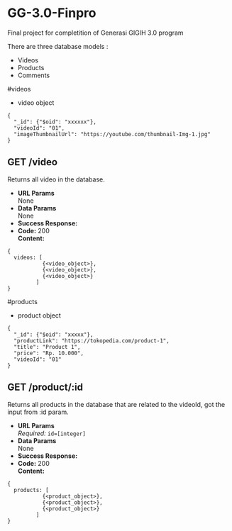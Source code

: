 # GG-3.0-Finpro

Final project for completition of Generasi GIGIH 3.0 program

There are three database models :
* Videos
* Products
* Comments

#videos
* video object
```
{
  "_id": {"$oid": "xxxxxx"},
  "videoId": "01",
  "imageThumbnailUrl": "https://youtube.com/thumbnail-Img-1.jpg"
}
```
**GET /video**
----
  Returns all video in the database.
* **URL Params**  
  None
* **Data Params**  
  None
* **Success Response:**  
* **Code:** 200  
  **Content:**  
```
{
  videos: [
           {<video_object>},
           {<video_object>},
           {<video_object>}
         ]
}
```

#products
* product object
```
{
  "_id": {"$oid": "xxxxx"},
  "productLink": "https://tokopedia.com/product-1",
  "title": "Product 1",
  "price": "Rp. 10.000",
  "videoId": "01"
}
```
**GET /product/:id**
----
  Returns all products in the database that are related to the videoId, got the input from :id param.
* **URL Params**  
  *Required:* `id=[integer]`
* **Data Params**  
  None
* **Success Response:**  
* **Code:** 200  
  **Content:**  
```
{
  products: [
           {<product_object>},
           {<product_object>},
           {<product_object>}
         ]
}
```
